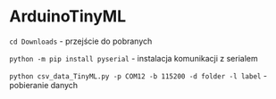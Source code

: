 # ArduinoTinyML

`cd Downloads` - przejście do pobranych

`python -m pip install pyserial` - instalacja komunikacji z serialem

`python csv_data_TinyML.py -p COM12 -b 115200 -d folder -l label` - pobieranie danych
